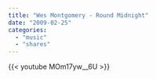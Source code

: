 ```yaml
---
title: "Wes Montgomery - Round Midnight"
date: "2009-02-25"
categories:
  - "music"
  - "shares"
---
```


{{< youtube MOm17yw__6U >}}
